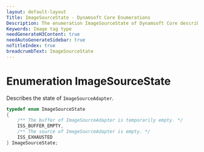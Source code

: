```yaml
---
layout: default-layout
Title: ImageSourceState - Dynamsoft Core Enumerations
Description: The enumeration ImageSourceState of Dynamsoft Core describes the state of ImageSourceAdapter.
Keywords: Image tag type
needGenerateH3Content: true
needAutoGenerateSidebar: true
noTitleIndex: true
breadcrumbText: ImageSourceState
---
```


# Enumeration ImageSourceState

Describes the state of `ImageSourceAdapter`.

```cpp
typedef enum ImageSourceState
{
    /** The buffer of ImageSourceAdapter is temporarily empty. */
    ISS_BUFFER_EMPTY,
    /** The source of ImageSourceAdapter is empty. */
    ISS_EXHAUSTED
} ImageSourceState;
```
